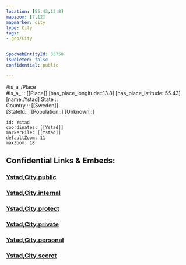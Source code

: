 ```yaml
---
location: [55.43,13.8] 
mapzoom: [7,12] 
mapmarker: city 
type: City
tags:
- geo/City


SpocWebEntityId: 35758
isDeleted: false
confidential: public

---
```

#is_a_/Place  
#is_a_ :: [[Place]] 
[has_place_longitude::13.8] 
[has_place_latitude::55.43] 
[name::Ystad] 
State ::  
Country :: [[Sweden]]  
[StateId::] 
[Population::] 
[Unknown::] 


```leaflet
id: Ystad
coordinates: [[Ystad]] 
markerFile: [[Ystad]] 
defaultZoom: 11 
maxZoom: 18
```


## Confidential Links & Embeds: 

### [Ystad,City.public](/_public/\Earth\Continent\Europe\Europe~North\Sweden\Provinces~Sweden\Skåne\counties~Skåne\Ystad,CountyYstad,City.public.md) 

### [Ystad,City.internal](/_internal/\Earth\Continent\Europe\Europe~North\Sweden\Provinces~Sweden\Skåne\counties~Skåne\Ystad,CountyYstad,City.internal.md) 

### [Ystad,City.protect](/_protect/\Earth\Continent\Europe\Europe~North\Sweden\Provinces~Sweden\Skåne\counties~Skåne\Ystad,CountyYstad,City.protect.md) 

### [Ystad,City.private](/_private/\Earth\Continent\Europe\Europe~North\Sweden\Provinces~Sweden\Skåne\counties~Skåne\Ystad,CountyYstad,City.private.md) 

### [Ystad,City.personal](/_personal/\Earth\Continent\Europe\Europe~North\Sweden\Provinces~Sweden\Skåne\counties~Skåne\Ystad,CountyYstad,City.personal.md) 

### [Ystad,City.secret](/_secret/\Earth\Continent\Europe\Europe~North\Sweden\Provinces~Sweden\Skåne\counties~Skåne\Ystad,CountyYstad,City.secret.md)


